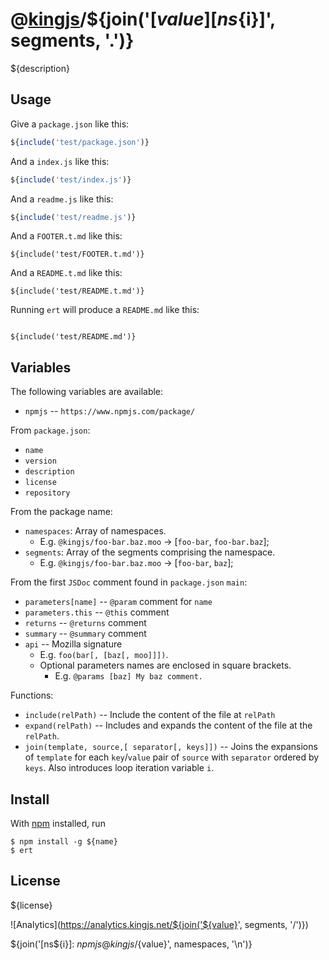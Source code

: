 # @[kingjs][@kingjs]/${join('[${value}][ns${i}]', segments, '.')}
${description}
## Usage
Give a `package.json` like this:
```js
${include('test/package.json')}
```
And a `index.js` like this:
```js
${include('test/index.js')}
```
And a `readme.js` like this:
```js
${include('test/readme.js')}
```
And a `FOOTER.t.md` like this:
````
${include('test/FOOTER.t.md')}
````
And a `README.t.md` like this:
````
${include('test/README.t.md')}
````
Running `ert` will produce a `README.md` like this:
````

${include('test/README.md')}
````
## Variables
The following variables are available:

* `npmjs` -- `https://www.npmjs.com/package/`

From `package.json`:
* `name`
* `version`
* `description`
* `license`
* `repository`

From the package name:
* `namespaces`: Array of namespaces. 
  * E.g. `@kingjs/foo-bar.baz.moo` -> [`foo-bar`, `foo-bar.baz`];
* `segments`: Array of the segments comprising the namespace.
  * E.g. `@kingjs/foo-bar.baz.moo` -> [`foo-bar`, `baz`];

From the first `JSDoc` comment found in `package.json` `main`:
* `parameters[name]` -- `@param` comment for `name`
* `parameters.this` -- `@this` comment
* `returns` -- `@returns` comment
* `summary` -- `@summary` comment
* `api` -- Mozilla signature 
  * E.g. `foo(bar[, [baz[, moo]]])`. 
  * Optional parameters names are enclosed in square brackets. 
    * E.g. `@params [baz] My baz comment.`

Functions:
* `include(relPath)` -- Include the content of the file at `relPath`
* `expand(relPath)` -- Includes and expands the content of the file at the `relPath`.
* `join(template, source,[ separator[, keys]])` -- Joins the expansions of `template` for each `key`/`value` pair of `source` with `separator` ordered by `keys`. Also introduces loop iteration variable `i`.

## Install
With [npm](https://npmjs.org/) installed, run
```
$ npm install -g ${name}
$ ert
```
## License
${license}

![Analytics](https://analytics.kingjs.net/${join('${value}', segments, '/')})

[@kingjs]: ${npmjs}kingjs
${join('[ns${i}]: ${npmjs}@kingjs/${value}', namespaces, '\n')}

